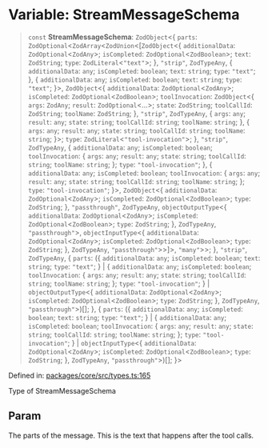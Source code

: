 # Variable: StreamMessageSchema

> `const` **StreamMessageSchema**: `ZodObject`\<\{ `parts`: `ZodOptional`\<`ZodArray`\<`ZodUnion`\<\[`ZodObject`\<\{ `additionalData`: `ZodOptional`\<`ZodAny`\>; `isCompleted`: `ZodOptional`\<`ZodBoolean`\>; `text`: `ZodString`; `type`: `ZodLiteral`\<`"text"`\>; \}, `"strip"`, `ZodTypeAny`, \{ `additionalData`: `any`; `isCompleted`: `boolean`; `text`: `string`; `type`: `"text"`; \}, \{ `additionalData`: `any`; `isCompleted`: `boolean`; `text`: `string`; `type`: `"text"`; \}\>, `ZodObject`\<\{ `additionalData`: `ZodOptional`\<`ZodAny`\>; `isCompleted`: `ZodOptional`\<`ZodBoolean`\>; `toolInvocation`: `ZodObject`\<\{ `args`: `ZodAny`; `result`: `ZodOptional`\<...\>; `state`: `ZodString`; `toolCallId`: `ZodString`; `toolName`: `ZodString`; \}, `"strip"`, `ZodTypeAny`, \{ `args`: `any`; `result`: `any`; `state`: `string`; `toolCallId`: `string`; `toolName`: `string`; \}, \{ `args`: `any`; `result`: `any`; `state`: `string`; `toolCallId`: `string`; `toolName`: `string`; \}\>; `type`: `ZodLiteral`\<`"tool-invocation"`\>; \}, `"strip"`, `ZodTypeAny`, \{ `additionalData`: `any`; `isCompleted`: `boolean`; `toolInvocation`: \{ `args`: `any`; `result`: `any`; `state`: `string`; `toolCallId`: `string`; `toolName`: `string`; \}; `type`: `"tool-invocation"`; \}, \{ `additionalData`: `any`; `isCompleted`: `boolean`; `toolInvocation`: \{ `args`: `any`; `result`: `any`; `state`: `string`; `toolCallId`: `string`; `toolName`: `string`; \}; `type`: `"tool-invocation"`; \}\>, `ZodObject`\<\{ `additionalData`: `ZodOptional`\<`ZodAny`\>; `isCompleted`: `ZodOptional`\<`ZodBoolean`\>; `type`: `ZodString`; \}, `"passthrough"`, `ZodTypeAny`, `objectOutputType`\<\{ `additionalData`: `ZodOptional`\<`ZodAny`\>; `isCompleted`: `ZodOptional`\<`ZodBoolean`\>; `type`: `ZodString`; \}, `ZodTypeAny`, `"passthrough"`\>, `objectInputType`\<\{ `additionalData`: `ZodOptional`\<`ZodAny`\>; `isCompleted`: `ZodOptional`\<`ZodBoolean`\>; `type`: `ZodString`; \}, `ZodTypeAny`, `"passthrough"`\>\>\]\>, `"many"`\>\>; \}, `"strip"`, `ZodTypeAny`, \{ `parts`: (\{ `additionalData`: `any`; `isCompleted`: `boolean`; `text`: `string`; `type`: `"text"`; \} \| \{ `additionalData`: `any`; `isCompleted`: `boolean`; `toolInvocation`: \{ `args`: `any`; `result`: `any`; `state`: `string`; `toolCallId`: `string`; `toolName`: `string`; \}; `type`: `"tool-invocation"`; \} \| `objectOutputType`\<\{ `additionalData`: `ZodOptional`\<`ZodAny`\>; `isCompleted`: `ZodOptional`\<`ZodBoolean`\>; `type`: `ZodString`; \}, `ZodTypeAny`, `"passthrough"`\>)[]; \}, \{ `parts`: (\{ `additionalData`: `any`; `isCompleted`: `boolean`; `text`: `string`; `type`: `"text"`; \} \| \{ `additionalData`: `any`; `isCompleted`: `boolean`; `toolInvocation`: \{ `args`: `any`; `result`: `any`; `state`: `string`; `toolCallId`: `string`; `toolName`: `string`; \}; `type`: `"tool-invocation"`; \} \| `objectInputType`\<\{ `additionalData`: `ZodOptional`\<`ZodAny`\>; `isCompleted`: `ZodOptional`\<`ZodBoolean`\>; `type`: `ZodString`; \}, `ZodTypeAny`, `"passthrough"`\>)[]; \}\>

Defined in: [packages/core/src/types.ts:165](https://github.com/GeoDaCenter/openassistant/blob/0f7bf760e453a1735df9463dc799b04ee2f630fd/packages/core/src/types.ts#L165)

Type of StreamMessageSchema

## Param

The parts of the message. This is the text that happens after the tool calls.
